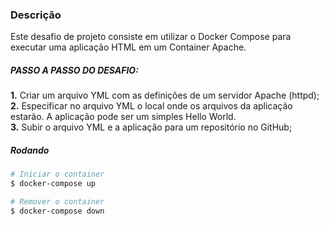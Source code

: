 ### Descrição

Este desafio de projeto consiste em utilizar o Docker Compose para executar uma aplicação HTML em um Container Apache.

##### PASSO A PASSO DO DESAFIO:

**1.** Criar um arquivo YML com as definições de um servidor Apache (httpd);<br />
**2.** Especificar no arquivo YML o local onde os arquivos da aplicação estarão. A aplicação pode ser um simples Hello World.<br />
**3.** Subir o arquivo YML e a aplicação para um repositório no GitHub;<br />

##### Rodando 

```bash
# Iniciar o container
$ docker-compose up

# Remover o container
$ docker-compose down
```
